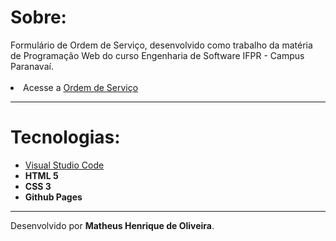 <h1>Sobre:</h1>
Formulário de Ordem de Serviço, desenvolvido como trabalho da matéria de Programação Web do curso Engenharia de Software IFPR - Campus Paranavaí.
<br>
<br>
<li>Acesse a <a href="https://mthws167.github.io/OrdemServico/">Ordem de Serviço </a></li>
<hr>
<h1>Tecnologias:</h1>
<ul>
  <li><a href="https://code.visualstudio.com/">Visual Studio Code</a></li>
  <li><b>HTML 5</b></li>
  <li><b>CSS 3</b></li>
  <li><b>Github Pages</b></li>
</ul>
<hr>
Desenvolvido por <b>Matheus Henrique de Oliveira</b>.
